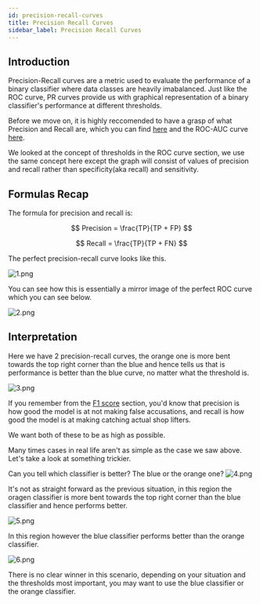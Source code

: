 ```yaml
---
id: precision-recall-curves
title: Precision Recall Curves
sidebar_label: Precision Recall Curves
---
```


## Introduction

Precision-Recall curves are a metric used to evaluate the performance of a binary classifier where data classes are heavily imabalanced. Just like the ROC curve, PR curves provide us with graphical representation of a binary classifier's performance at different thresholds. 

Before we move on, it is highly reccomended to have a grasp of what Precision and Recall are, which you can find [here](./00_F1.md) and the ROC-AUC curve [here](./01_ROC.md).

We looked at the concept of thresholds in the ROC curve section, we use the same concept here except the graph will consist of values of precision and recall rather than specificity(aka recall) and sensitivity. 


## Formulas Recap

The formula for precision and recall is:

$$
Precision = \frac{TP}{TP + FP}
$$

$$
Recall = \frac{TP}{TP + FN}
$$

The perfect precision-recall curve looks like this.

![1.png](/img/metrics/17_PR/1.png)

You can see how this is essentially a mirror image of the perfect ROC curve which you can see below.

![2.png](/img/metrics/17_PR/2.png)

## Interpretation

Here we have 2 precision-recall curves, the orange one is more bent towards the top right corner than the blue and hence tells us that is performance is better than the blue curve, no matter what the threshold is.

![3.png](/img/metrics/17_PR/3.png)

If you remember from the [F1 score](./00_F1.md) section, you'd know that precision is how good the model is at not making false accusations, and recall is how good the model is at making catching actual shop lifters.

We want both of these to be as high as possible.

Many times cases in real life aren't as simple as the case we saw above. Let's take a look at something trickier.

Can you tell which classifier is better? The blue or the orange one?
![4.png](/img/metrics/17_PR/4.png)

It's not as straight forward as the previous situation, in this region the oragen classifier is more bent towards the top right corner than the blue classifier and hence performs better.

![5.png](/img/metrics/17_PR/5.png)

In this region however the blue classifier performs better than the orange classifier.

![6.png](/img/metrics/17_PR/6.png)

There is no clear winner in this scenario, depending on your situation and the thresholds most important, you may want to use the blue classifier or the orange classifier.
 